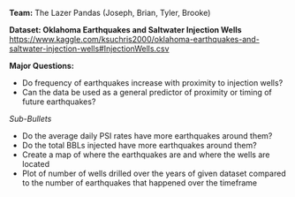 
**Team:** 
The Lazer Pandas (Joseph, Brian, Tyler, Brooke)

**Dataset: Oklahoma Earthquakes and Saltwater Injection Wells**
https://www.kaggle.com/ksuchris2000/oklahoma-earthquakes-and-saltwater-injection-wells#InjectionWells.csv

**Major Questions:**
- Do frequency of earthquakes increase with proximity to injection wells?
- Can the data be used as a general predictor of proximity or timing of future earthquakes?


*Sub-Bullets*
- Do the average daily PSI rates have more earthquakes around them?
- Do the total BBLs injected have more earthquakes around them?
- Create a map of where the earthquakes are and where the wells are located
- Plot of number of wells drilled over the years of given dataset compared to the number of earthquakes that happened over the timeframe
